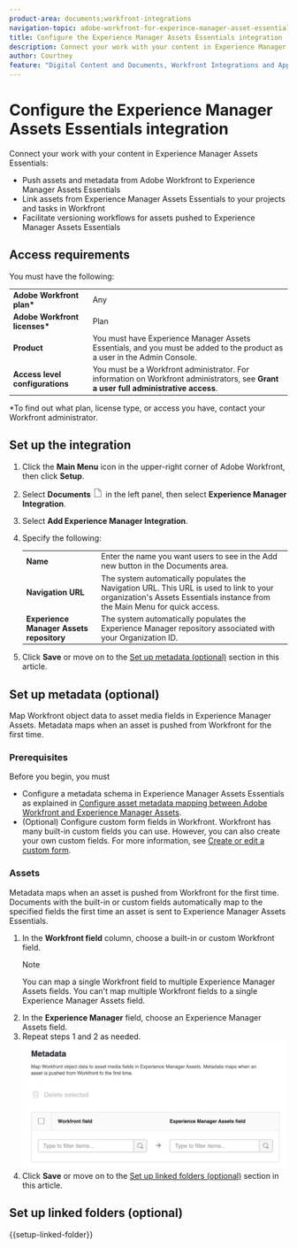 ```yaml
---
product-area: documents;workfront-integrations
navigation-topic: adobe-workfront-for-experince-manager-asset-essentials
title: Configure the Experience Manager Assets Essentials integration
description: Connect your work with your content in Experience Manager Assets Essentials - EDIT ME.
author: Courtney
feature: "Digital Content and Documents, Workfront Integrations and Apps"
---
```



# Configure the Experience Manager Assets Essentials integration

Connect your work with your content in Experience Manager Assets Essentials​:

* Push assets and metadata from Adobe Workfront to Experience Manager Assets Essentials​
* Link assets from Experience Manager Assets Essentials to your projects and tasks in Workfront​
* Facilitate versioning workflows for assets pushed to Experience Manager Assets Essentials


## Access requirements

You must have the following:

<table>
  <tr>
   <td><strong>Adobe Workfront plan*</strong>
   </td>
   <td>Any
   </td>
  </tr>
  <tr>
   <td><strong>Adobe Workfront licenses*</strong>
   </td>
   <td>Plan
   </td>
  </tr>
  <tr>
   <td><strong>Product</strong>
   </td>
   <td>You must have Experience Manager Assets Essentials, and you must be added to the product as a user in the Admin Console.
   </td>
  </tr>
  <tr>
   <td><strong>Access level configurations</strong>
   </td>
   <td>You must be a Workfront administrator. For information on Workfront administrators, see <strong>Grant a user full administrative access</strong>.
   </td>
  </tr>
</table>


*To find out what plan, license type, or access you have, contact your Workfront administrator.


## Set up the integration

1. Click the **Main Menu** icon in the upper-right corner of Adobe Workfront, then click **Setup**.
1. Select  **Documents** ![documents icon](assets/document-icon.png) in the left panel, then select **Experience Manager Integration**.
1. Select **Add Experience Manager Integration**.
1. Specify the following:

   <table>
   <tr>
      <td><strong>Name</strong>
      </td>
      <td>Enter the name you want users to see in the Add new button in the Documents area.
      </td>
   </tr>
   <tr>
      <td><strong>Navigation URL</strong>
      </td>
      <td>The system automatically populates the Navigation URL. This URL is used to link to your organization's Assets Essentials instance from the Main Menu for quick access.
      </td>
   </tr>
   <tr>
      <td>
      <strong>Experience Manager Assets repository</strong>
      </td>
      <td>
      The system automatically populates the Experience Manager repository associated with your Organization ID.
      </td>
   </tr>
   </table>

1. Click **Save** or move on to the [Set up metadata (optional)](#set-up-metadata-optional) section in this article.


## Set up metadata (optional)

Map Workfront object data to asset media fields in Experience Manager Assets. Metadata maps when an asset is pushed from Workfront for the first time.


### Prerequisites

Before you begin, you must

* Configure a metadata schema in Experience Manager Assets Essentials as explained in [Configure asset metadata mapping between Adobe Workfront and Experience Manager Assets](https://experienceleague.adobe.com/docs/experience-manager-cloud-service/content/assets/integrations/configure-asset-metadata-mapping.html?lang=en).
* (Optional) Configure custom form fields in Workfront. Workfront has many built-in custom fields you can use. However, you can also create your own custom fields. For more information, see [Create or edit a custom form](/help/quicksilver/administration-and-setup/customize-workfront/create-manage-custom-forms/create-or-edit-a-custom-form.md).


### Assets

Metadata maps when an asset is pushed from Workfront for the first time. Documents with the built-in or custom fields automatically map to the specified fields the first time an asset is sent to Experience Manager Assets Essentials.

1. In the **Workfront field** column, choose a built-in or custom Workfront field.
   >[!NOTE]
   >
   >You can map a single Workfront field to multiple Experience Manager Assets fields. You can't map multiple Workfront fields to a single Experience Manager Assets field.
1. In the **Experience Manager** field, choose an Experience Manager Assets field.
1. Repeat steps 1 and 2 as needed.
![enable metadata](assets/metadata-assets-essentials.png)
1. Click **Save** or move on to the [Set up linked folders (optional)](#set-up-linked-folders-optional) section in this article.


## Set up linked folders (optional)

{{setup-linked-folder}}

